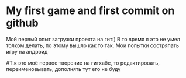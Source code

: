 # My first game and first commit on github
Мой первый опыт загрузки проекта на гит:)
В то время я это не умел толком делать, по этому вышло как то так.
Мои попытки состряпать игру на андроид


#Т.к это моё первое творение на гитхабе, то редактировать, переименовывать, дополнять тут его не буду
